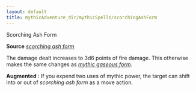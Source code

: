 ```yaml
---
layout: default
title: mythicAdventure_dir/mythicSpells/scorchingAshForm
---
```

Scorching Ash Form

**Source** [_scorching ash form_](advancedRaceGuid_dir/featuredRaces/ifrits#_scorching-ash-form)

The damage dealt increases to 3d6 points of fire damage. This otherwise makes the same changes as [_mythic gaseous form_](/pathfinderRPG/mythicAdventure_dir/mythicSpells/gaseousForm).

**Augmented** : If you expend two uses of mythic power, the target can shift into or out of _scorching ash form_ as a move action.

